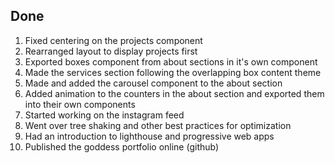 ## Done

1. Fixed centering on the projects component
2. Rearranged layout to display projects first
3. Exported boxes component from about sections in it's own component
4. Made the services section following the overlapping box content theme
5. Made and added the carousel component to the about section
6. Added animation to the counters in the about section and exported them into their own components
7. Started working on the instagram feed
8. Went over tree shaking and other best practices for optimization
9. Had an introduction to lighthouse and progressive web apps
10. Published the goddess portfolio online (github)